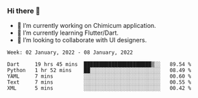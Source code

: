 ### Hi there 👋

<!--
**devcat37/devcat37** is a ✨ _special_ ✨ repository because its `README.md` (this file) appears on your GitHub profile.-->


- 🔭 I’m currently working on Chimicum application.
- 🌱 I’m currently learning Flutter/Dart.
- 👯 I’m looking to collaborate with UI designers.
<!-- - 🤔 I’m looking for help with ... -->

<!--START_SECTION:waka-->
```text
Week: 02 January, 2022 - 08 January, 2022

Dart     19 hrs 45 mins  ██████████████████████▒░░   89.54 % 
Python   1 hr 52 mins    ██░░░░░░░░░░░░░░░░░░░░░░░   08.49 % 
YAML     7 mins          ░░░░░░░░░░░░░░░░░░░░░░░░░   00.60 % 
Text     7 mins          ░░░░░░░░░░░░░░░░░░░░░░░░░   00.55 % 
XML      5 mins          ░░░░░░░░░░░░░░░░░░░░░░░░░   00.42 % 
```
<!--END_SECTION:waka-->
